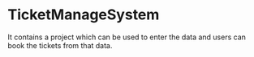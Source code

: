 # TicketManageSystem
It contains a project which can be used to enter the data and users can book the tickets from that data.  
